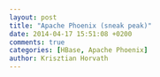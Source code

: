 ```yaml
---
layout: post
title: "Apache Phoenix (sneak peak)"
date: 2014-04-17 15:51:08 +0200
comments: true
categories: [HBase, Apache Phoenix]
author: Krisztian Horvath
---
```

<script type="text/javascript" src="https://asciinema.org/a/8982.js" id="asciicast-8982" async></script>
